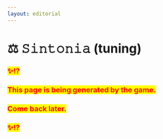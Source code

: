 ```yaml
---
layout: editorial
---
```


# ⚖️ 𝚂𝚒𝚗𝚝𝚘𝚗𝚒𝚊 (tuning)



### <mark style="color:red;">✨⁉️</mark>&#x20;

### <mark style="color:red;">This page is being generated by the game.</mark>&#x20;

### <mark style="color:red;">Come back later.</mark>

### <mark style="color:red;">✨⁉️</mark>



